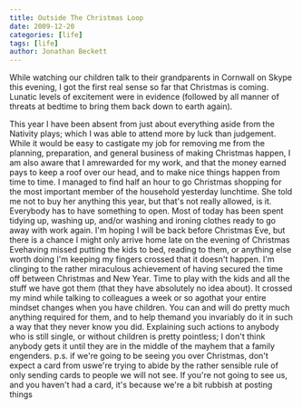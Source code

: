 ```yaml
---
title: Outside The Christmas Loop
date: 2009-12-20
categories: [life]
tags: [life]
author: Jonathan Beckett
---
```


While watching our children talk to their grandparents in Cornwall on Skype this evening, I got the first real sense so far that Christmas is coming. Lunatic levels of excitement were in evidence (followed by all manner of threats at bedtime to bring them back down to earth again).

This year I have been absent from just about everything aside from the Nativity plays; which I was able to attend more by luck than judgement. While it would be easy to castigate my job for removing me from the planning, preparation, and general business of making Christmas happen, I am also aware that I amrewarded for my work, and that the money earned pays to keep a roof over our head, and to make nice things happen from time to time. I managed to find half an hour to go Christmas shopping for the most important member of the household yesterday lunchtime. She told me not to buy her anything this year, but that's not really allowed, is it. Everybody has to have something to open. Most of today has been spent tidying up, washing up, and/or washing and ironing clothes ready to go away with work again. I'm hoping I will be back before Christmas Eve, but there is a chance I might only arrive home late on the evening of Christmas Evehaving missed putting the kids to bed, reading to them, or anything else worth doing I'm keeping my fingers crossed that it doesn't happen. I'm clinging to the rather miraculous achievement of having secured the time off between Christmas and New Year. Time to play with the kids and all the stuff we have got them (that they have absolutely no idea about). It crossed my mind while talking to colleagues a week or so agothat your entire mindset changes when you have children. You can and will do pretty much anything required for them, and to help themand you invariably do it in such a way that they never know you did. Explaining such actions to anybody who is still single, or without children is pretty pointless; I don't think anybody gets it until they are in the middle of the mayhem that a family engenders. p.s. if we're going to be seeing you over Christmas, don't expect a card from uswe're trying to abide by the rather sensible rule of only sending cards to people we will not see. If you're not going to see us, and you haven't had a card, it's because we're a bit rubbish at posting things
